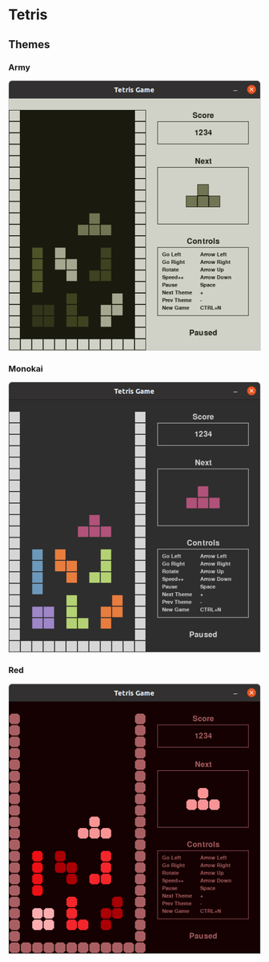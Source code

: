 # Tetris

## Themes

### Army
![Army](images/army.png)


### Monokai
![Monokai](images/monokai.png)


### Red
![Red](images/red.png)

